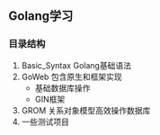 ## Golang学习
### 目录结构
1. Basic_Syntax Golang基础语法
2. GoWeb 包含原生和框架实现
    - 基础数据库操作
    - GIN框架
3. GROM 关系对象模型高效操作数据库
4. 一些测试项目
   